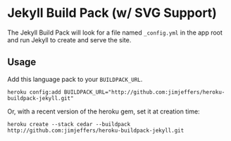 # Jekyll Build Pack (w/ SVG Support)

The Jekyll Build Pack will look for a file named `_config.yml` in the app root and
run Jekyll to create and serve the site.

## Usage

Add this language pack to your `BUILDPACK_URL`.

    heroku config:add BUILDPACK_URL="http://github.com:jimjeffers/heroku-buildpack-jekyll.git"
    
Or, with a recent version of the heroku gem, set it at creation time:

    heroku create --stack cedar --buildpack http://github.com:jimjeffers/heroku-buildpack-jekyll.git
